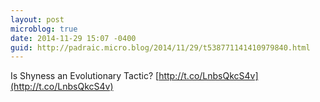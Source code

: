```yaml
---
layout: post
microblog: true
date: 2014-11-29 15:07 -0400
guid: http://padraic.micro.blog/2014/11/29/t538771141410979840.html
---
```

Is Shyness an Evolutionary Tactic? [http://t.co/LnbsQkcS4v](http://t.co/LnbsQkcS4v)
